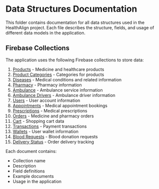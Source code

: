 # Data Structures Documentation

This folder contains documentation for all data structures used in the HealthAlign project. Each file describes the structure, fields, and usage of different data models in the application.

## Firebase Collections

The application uses the following Firebase collections to store data:

1. [Products](./products.md) - Medicine and healthcare products
2. [Product Categories](./productCategories.md) - Categories for products
3. [Diseases](./diseases.md) - Medical conditions and related information
4. [Pharmacy](./pharmacy.md) - Pharmacy information
5. [Ambulance](./ambulance.md) - Ambulance service information
6. [Ambulance Drivers](./ambulance_drivers.md) - Ambulance driver information
7. [Users](./users.md) - User account information
8. [Appointments](./appointments.md) - Medical appointment bookings
9. [Prescriptions](./prescriptions.md) - Medical prescriptions
10. [Orders](./orders.md) - Medicine and pharmacy orders
11. [Cart](./cart.md) - Shopping cart data
12. [Transactions](./transactions.md) - Payment transactions
13. [Wallets](./wallets.md) - User wallet information
14. [Blood Requests](./bloodRequests.md) - Blood donation requests
15. [Delivery Status](./delivery_status.md) - Order delivery tracking

Each document contains:
- Collection name
- Description
- Field definitions
- Example documents
- Usage in the application